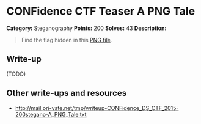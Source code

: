 # CONFidence CTF Teaser A PNG Tale

**Category:** Steganography
**Points:** 200
**Solves:** 43
**Description:**

> Find the flag hidden in this [PNG file](hidden.png).

## Write-up

(TODO)

## Other write-ups and resources

* <http://mail.pri-vate.net/tmp/writeup-CONFidence_DS_CTF_2015-200stegano-A_PNG_Tale.txt>
